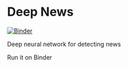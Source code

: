 Deep News
=========
[![Binder](http://mybinder.org/badge.svg)](http://mybinder.org:/repo/jjangsangy/deepnews)

Deep neural network for detecting news

Run it on Binder
